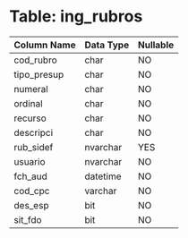 # Table: ing_rubros

| Column Name | Data Type | Nullable |
|-------------|-----------|----------|
| cod_rubro | char | NO |
| tipo_presup | char | NO |
| numeral | char | NO |
| ordinal | char | NO |
| recurso | char | NO |
| descripci | char | NO |
| rub_sidef | nvarchar | YES |
| usuario | nvarchar | NO |
| fch_aud | datetime | NO |
| cod_cpc | varchar | NO |
| des_esp | bit | NO |
| sit_fdo | bit | NO |
